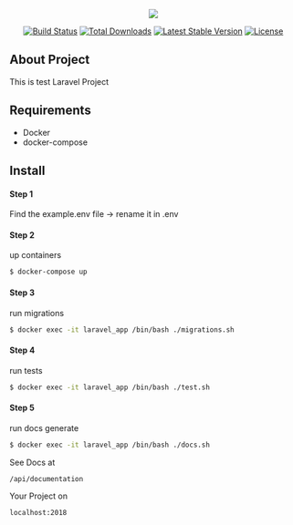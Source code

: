 <p align="center"><img src="https://laravel.com/assets/img/components/logo-laravel.svg"></p>

<p align="center">
<a href="https://travis-ci.org/laravel/framework"><img src="https://travis-ci.org/laravel/framework.svg" alt="Build Status"></a>
<a href="https://packagist.org/packages/laravel/framework"><img src="https://poser.pugx.org/laravel/framework/d/total.svg" alt="Total Downloads"></a>
<a href="https://packagist.org/packages/laravel/framework"><img src="https://poser.pugx.org/laravel/framework/v/stable.svg" alt="Latest Stable Version"></a>
<a href="https://packagist.org/packages/laravel/framework"><img src="https://poser.pugx.org/laravel/framework/license.svg" alt="License"></a>
</p>

## About Project

This is test Laravel Project 


## Requirements

- Docker 
- docker-compose


## Install


#### Step 1

Find the example.env file -> rename it in .env

#### Step 2

up containers

```sh
$ docker-compose up
```

#### Step 3

run migrations 

```sh
$ docker exec -it laravel_app /bin/bash ./migrations.sh
```

#### Step 4

run tests 

```sh
$ docker exec -it laravel_app /bin/bash ./test.sh
```


#### Step 5

run docs generate 

```sh
$ docker exec -it laravel_app /bin/bash ./docs.sh
```


See Docs at
 ```sh
 /api/documentation
 ```
 
 
 Your Project on 
  ```sh
  localhost:2018
  ```
